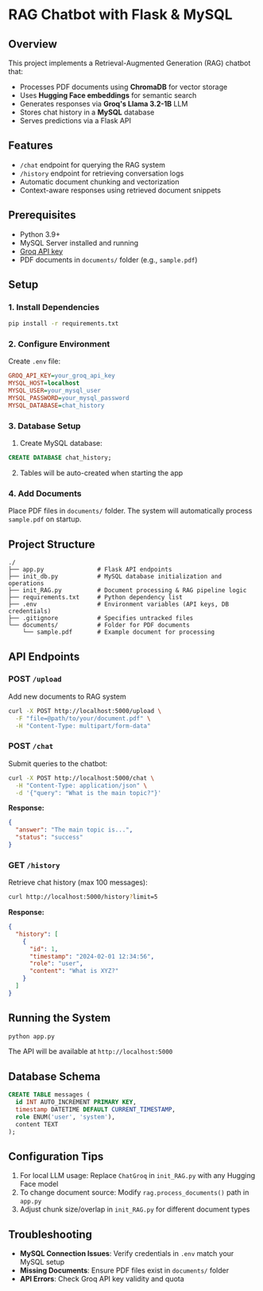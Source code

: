 # RAG Chatbot with Flask & MySQL

## Overview
This project implements a Retrieval-Augmented Generation (RAG) chatbot that:
- Processes PDF documents using **ChromaDB** for vector storage
- Uses **Hugging Face embeddings** for semantic search
- Generates responses via **Groq's Llama 3.2-1B** LLM
- Stores chat history in a **MySQL** database
- Serves predictions via a Flask API

## Features
- `/chat` endpoint for querying the RAG system
- `/history` endpoint for retrieving conversation logs
- Automatic document chunking and vectorization
- Context-aware responses using retrieved document snippets

## Prerequisites
- Python 3.9+
- MySQL Server installed and running
- [Groq API key](https://console.groq.com/keys)
- PDF documents in `documents/` folder (e.g., `sample.pdf`)

## Setup

### 1. Install Dependencies
```bash
pip install -r requirements.txt
```

### 2. Configure Environment
Create `.env` file:
```ini
GROQ_API_KEY=your_groq_api_key
MYSQL_HOST=localhost
MYSQL_USER=your_mysql_user
MYSQL_PASSWORD=your_mysql_password
MYSQL_DATABASE=chat_history
```

### 3. Database Setup
1. Create MySQL database:
```sql
CREATE DATABASE chat_history;
```
2. Tables will be auto-created when starting the app

### 4. Add Documents
Place PDF files in `documents/` folder. The system will automatically process `sample.pdf` on startup.

## Project Structure
```
./
├── app.py               # Flask API endpoints
├── init_db.py           # MySQL database initialization and operations
├── init_RAG.py          # Document processing & RAG pipeline logic
├── requirements.txt     # Python dependency list
├── .env                 # Environment variables (API keys, DB credentials)
├── .gitignore           # Specifies untracked files
└── documents/           # Folder for PDF documents
    └── sample.pdf       # Example document for processing
```

## API Endpoints

### POST `/upload`
Add new documents to RAG system
```bash
curl -X POST http://localhost:5000/upload \
  -F "file=@path/to/your/document.pdf" \
  -H "Content-Type: multipart/form-data"
```

### POST `/chat`
Submit queries to the chatbot:
```bash
curl -X POST http://localhost:5000/chat \
  -H "Content-Type: application/json" \
  -d '{"query": "What is the main topic?"}'
```

**Response:**
```json
{
  "answer": "The main topic is...",
  "status": "success"
}
```

### GET `/history`
Retrieve chat history (max 100 messages):
```bash
curl http://localhost:5000/history?limit=5
```

**Response:**
```json
{
  "history": [
    {
      "id": 1,
      "timestamp": "2024-02-01 12:34:56",
      "role": "user",
      "content": "What is XYZ?"
    }
  ]
}
```

## Running the System
```bash
python app.py
```
The API will be available at `http://localhost:5000`

## Database Schema
```sql
CREATE TABLE messages (
  id INT AUTO_INCREMENT PRIMARY KEY,
  timestamp DATETIME DEFAULT CURRENT_TIMESTAMP,
  role ENUM('user', 'system'),
  content TEXT
);
```

## Configuration Tips
1. For local LLM usage: Replace `ChatGroq` in `init_RAG.py` with any Hugging Face model
2. To change document source: Modify `rag.process_documents()` path in `app.py`
3. Adjust chunk size/overlap in `init_RAG.py` for different document types

## Troubleshooting
- **MySQL Connection Issues**: Verify credentials in `.env` match your MySQL setup
- **Missing Documents**: Ensure PDF files exist in `documents/` folder
- **API Errors**: Check Groq API key validity and quota
